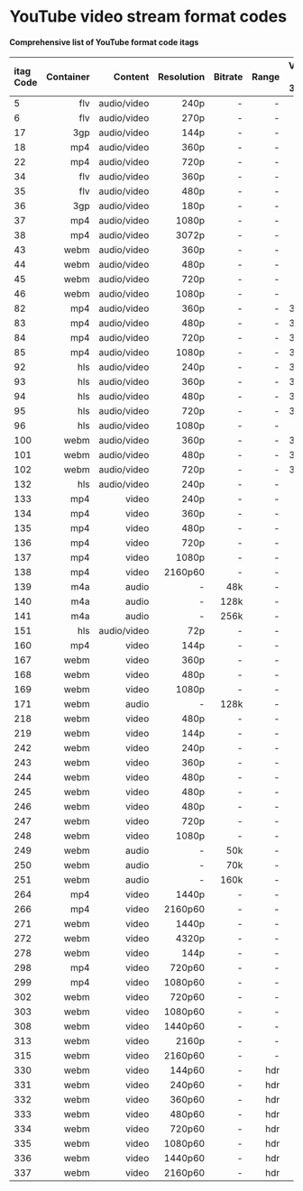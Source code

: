 # YouTube video stream format codes
#### Comprehensive list of YouTube format code itags

|	itag Code	|	Container	|	Content		|	Resolution	|	Bitrate	|	Range	|	VR / 3D	|
|:----- | -----:| -----:| -----:| -----:| -----:| -----:|
|	5	|	flv			|	audio/video		|	240p		|	-		|	-		|	-		|
|	6	|	flv			|	audio/video		|	270p		|	-		|	-		|	-		|
|	17	|	3gp			|	audio/video		|	144p		|	-		|	-		|	-		|
|	18	|	mp4			|	audio/video		|	360p		|	-		|	-		|	-		|
|	22	|	mp4			|	audio/video		|	720p		|	-		|	-		|	-		|
|	34	|	flv			|	audio/video		|	360p		|	-		|	-		|	-		|
|	35	|	flv			|	audio/video		|	480p		|	-		|	-		|	-		|
|	36	|	3gp			|	audio/video		|	180p		|	-		|	-		|	-		|
|	37	|	mp4			|	audio/video		|	1080p		|	-		|	-		|	-		|
|	38	|	mp4			|	audio/video		|	3072p		|	-		|	-		|	-		|
|	43	|	webm		|	audio/video		|	360p		|	-		|	-		|	-		|
|	44	|	webm		|	audio/video		|	480p		|	-		|	-		|	-		|
|	45	|	webm		|	audio/video		|	720p		|	-		|	-		|	-		|
|	46	|	webm		|	audio/video		|	1080p		|	-		|	-		|	-		|
|	82	|	mp4			|	audio/video		|	360p		|	-		|	-		|	3D		|
|	83	|	mp4			|	audio/video		|	480p		|	-		|	-		|	3D		|
|	84	|	mp4			|	audio/video		|	720p		|	-		|	-		|	3D		|
|	85	|	mp4			|	audio/video		|	1080p		|	-		|	-		|	3D		|
|	92	|	hls			|	audio/video		|	240p		|	-		|	-		|	3D		|
|	93	|	hls			|	audio/video		|	360p		|	-		|	-		|	3D		|
|	94	|	hls			|	audio/video		|	480p		|	-		|	-		|	3D		|
|	95	|	hls			|	audio/video		|	720p		|	-		|	-		|	3D		|
|	96	|	hls			|	audio/video		|	1080p		|	-		|	-		|	-		|
|	100	|	webm		|	audio/video		|	360p		|	-		|	-		|	3D		|
|	101	|	webm		|	audio/video		|	480p		|	-		|	-		|	3D		|
|	102	|	webm		|	audio/video		|	720p		|	-		|	-		|	3D		|
|	132	|	hls			|	audio/video		|	240p		|	-		|	-		|			|
|	133	|	mp4			|	video			|	240p		|	-		|	-		|			|
|	134	|	mp4			|	video			|	360p		|	-		|	-		|			|
|	135	|	mp4			|	video			|	480p		|	-		|	-		|			|
|	136	|	mp4			|	video			|	720p		|	-		|	-		|			|
|	137	|	mp4			|	video			|	1080p		|	-		|	-		|			|
|	138	|	mp4			|	video			|	2160p60		|	-		|	-		|			|
|	139	|	m4a			|	audio			|	-			|	48k		|	-		|			|
|	140	|	m4a			|	audio			|	-			|	128k	|	-		|			|
|	141	|	m4a			|	audio			|	-			|	256k	|	-		|			|
|	151	|	hls			|	audio/video		|	72p			|	-		|	-		|			|
|	160	|	mp4			|	video			|	144p		|	-		|	-		|			|
|	167	|	webm		|	video			|	360p		|	-		|	-		|			|
|	168	|	webm		|	video			|	480p		|	-		|	-		|			|
|	169	|	webm		|	video			|	1080p		|	-		|	-		|			|
|	171	|	webm		|	audio			|	-			|	128k	|	-		|			|
|	218	|	webm		|	video			|	480p		|	-		|	-		|			|
|	219	|	webm		|	video			|	144p		|	-		|	-		|			|
|	242	|	webm		|	video			|	240p		|	-		|	-		|			|
|	243	|	webm		|	video			|	360p		|	-		|	-		|			|
|	244	|	webm		|	video			|	480p		|	-		|	-		|			|
|	245	|	webm		|	video			|	480p		|	-		|	-		|			|
|	246	|	webm		|	video			|	480p		|	-		|	-		|			|
|	247	|	webm		|	video			|	720p		|	-		|	-		|			|
|	248	|	webm		|	video			|	1080p		|	-		|	-		|			|
|	249	|	webm		|	audio			|	-			|	50k		|	-		|			|
|	250	|	webm		|	audio			|	-			|	70k		|	-		|			|
|	251	|	webm		|	audio			|	-			|	160k	|	-		|			|
|	264	|	mp4			|	video			|	1440p		|	-		|	-		|			|
|	266	|	mp4			|	video			|	2160p60		|	-		|	-		|			|
|	271	|	webm		|	video			|	1440p		|	-		|	-		|			|
|	272	|	webm		|	video			|	4320p		|	-		|	-		|			|
|	278	|	webm		|	video			|	144p		|	-		|	-		|			|
|	298	|	mp4			|	video			|	720p60		|	-		|	-		|			|
|	299	|	mp4			|	video			|	1080p60		|	-		|	-		|			|
|	302	|	webm		|	video			|	720p60		|	-		|	-		|			|
|	303	|	webm		|	video			|	1080p60		|	-		|	-		|			|
|	308	|	webm		|	video			|	1440p60		|	-		|	-		|			|
|	313	|	webm		|	video			|	2160p		|	-		|	-		|			|
|	315	|	webm		|	video			|	2160p60		|	-		|	-		|			|
|	330	|	webm		|	video			|	144p60		|	-		|	hdr		|			|
|	331	|	webm		|	video			|	240p60		|	-		|	hdr		|			|
|	332	|	webm		|	video			|	360p60		|	-		|	hdr		|			|
|	333	|	webm		|	video			|	480p60		|	-		|	hdr		|			|
|	334	|	webm		|	video			|	720p60		|	-		|	hdr		|			|
|	335	|	webm		|	video			|	1080p60		|	-		|	hdr		|			|
|	336	|	webm		|	video			|	1440p60		|	-		|	hdr		|			|
|	337	|	webm		|	video			|	2160p60		|	-		|	hdr		|			|	
